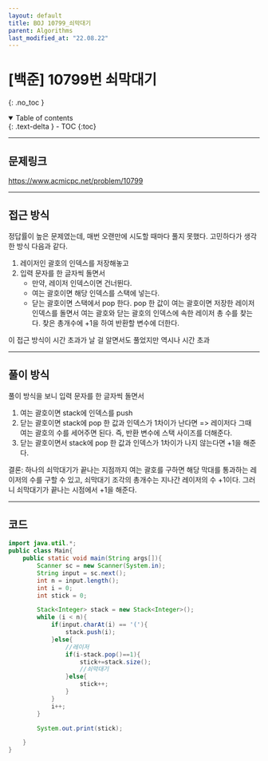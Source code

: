 ```yaml
---
layout: default
title: BOJ 10799_쇠막대기
parent: Algorithms
last_modified_at: "22.08.22"
---
```


# [백준] 10799번 쇠막대기
{: .no_toc }

<details open markdown="block">
  <summary>
    Table of contents
  </summary>
  {: .text-delta }
- TOC
{:toc}
</details>

---
## 문제링크
<a href="https://www.acmicpc.net/problem/10799">https://www.acmicpc.net/problem/10799
</a>

---
## 접근 방식
정답률이 높은 문제였는데, 매번 오랜만에 시도할 때마다 풀지 못했다.
고민하다가 생각한 방식 다음과 같다.
1. 레이저인 괄호의 인덱스를 저장해놓고
2. 입력 문자를 한 글자씩 돌면서
    - 만약, 레이저 인덱스이면 건너뛴다.
    - 여는 괄호이면 해당 인덱스를 스택에 넣는다.
    - 닫는 괄호이면 스택에서 pop 한다. pop 한 값이 여는 괄호이면 저장한 레이저 인덱스를 돌면서 여는 괄호와 닫는 괄호의 인덱스에 속한 레이저 총 수를 찾는다.
찾은 총개수에 +1을 하여 반환할 변수에 더한다.

이 접근 방식이 시간 초과가 날 걸 알면서도 풀었지만 역시나 시간 초과

---
## 풀이 방식
풀이 방식을 보니 입력 문자를 한 글자씩 돌면서 
1. 여는 괄호이면 stack에 인덱스를 push
2. 닫는 괄호이면 stack에 pop 한 값과 인덱스가 1차이가 난다면 => 레이저다
그때 여는 괄호의 수를 세어주면 된다. 즉, 반환 변수에 스택 사이즈를 더해준다.
3. 닫는 괄호이면서 stack에 pop 한 값과 인덱스가 1차이가 나지 않는다면
+1을 해준다.

결론: 하나의 쇠막대기가 끝나는 지점까지 여는 괄호를 구하면 해당 막대를 통과하는 레이저의 수를 구할 수 있고, 쇠막대기 조각의 총개수는 지나간 레이저의 수 +1이다. 그러니 쇠막대기가 끝나는 시점에서 +1을 해준다. 

---
## 코드
```java
import java.util.*;
public class Main{
    public static void main(String args[]){
        Scanner sc = new Scanner(System.in);
        String input = sc.next();
        int n = input.length();
        int i = 0;
        int stick = 0;

        Stack<Integer> stack = new Stack<Integer>();
        while (i < n){
            if(input.charAt(i) == '('){
                stack.push(i);
            }else{
                //레이저
                if(i-stack.pop()==1){
                    stick+=stack.size();
                    //쇠막대기
                }else{
                    stick++;
                }
            }
            i++;
        }

        System.out.print(stick);

    }
}
```